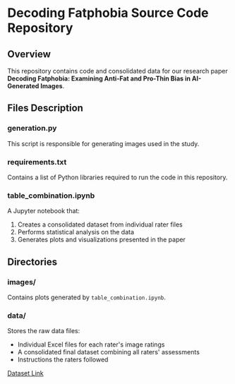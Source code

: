 # Decoding Fatphobia Source Code Repository

## Overview

This repository contains code and consolidated data for our research paper **Decoding Fatphobia: Examining Anti-Fat and Pro-Thin Bias in AI-Generated Images**.

## Files Description

### generation.py
This script is responsible for generating images used in the study.

### requirements.txt
Contains a list of Python libraries required to run the code in this repository.

### table_combination.ipynb
A Jupyter notebook that:
1. Creates a consolidated dataset from individual rater files
2. Performs statistical analysis on the data
3. Generates plots and visualizations presented in the paper

## Directories

### images/
Contains plots generated by `table_combination.ipynb`.

### data/
Stores the raw data files:
- Individual Excel files for each rater's image ratings
- A consolidated final dataset combining all raters' assessments
- Instructions the raters followed

[Dataset Link](https://zenodo.org/records/13871978?token=eyJhbGciOiJIUzUxMiJ9.eyJpZCI6ImM5NzcxNzJiLWIxNWEtNDhjNC1hOTY4LTE3ZjhlMmIwNTMwOCIsImRhdGEiOnt9LCJyYW5kb20iOiI4OTE5ZTA5OWRjYmQxZDVhMjAxOTY1ZjFkMTAwMGI5MiJ9.7QyPXvP8W28lH-1FqpKmVfIUEGPE-bQOfPmtDpM30PyRXjTtL4PPZQcGaMpnsf_YhmR9wfQ46ORu5YDb--L7kw)
